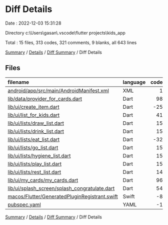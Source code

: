 # Diff Details

Date : 2022-12-03 15:31:28

Directory c:\\Users\\gasan\\.vscode\\flutter projects\\kids_app

Total : 15 files,  313 codes, 321 comments, 9 blanks, all 643 lines

[Summary](results.md) / [Details](details.md) / [Diff Summary](diff.md) / Diff Details

## Files
| filename | language | code | comment | blank | total |
| :--- | :--- | ---: | ---: | ---: | ---: |
| [android/app/src/main/AndroidManifest.xml](/android/app/src/main/AndroidManifest.xml) | XML | 1 | 0 | 0 | 1 |
| [lib/data/provider_for_cards.dart](/lib/data/provider_for_cards.dart) | Dart | 98 | -283 | -23 | -208 |
| [lib/ui/create_item.dart](/lib/ui/create_item.dart) | Dart | -25 | 7 | -5 | -23 |
| [lib/ui/list_for_kids.dart](/lib/ui/list_for_kids.dart) | Dart | 41 | 151 | 10 | 202 |
| [lib/ui/lists/draw_list.dart](/lib/ui/lists/draw_list.dart) | Dart | 15 | 47 | 1 | 63 |
| [lib/ui/lists/drink_list.dart](/lib/ui/lists/drink_list.dart) | Dart | 15 | 47 | 1 | 63 |
| [lib/ui/lists/eat_list.dart](/lib/ui/lists/eat_list.dart) | Dart | -32 | 30 | 0 | -2 |
| [lib/ui/lists/go_list.dart](/lib/ui/lists/go_list.dart) | Dart | 15 | 47 | 1 | 63 |
| [lib/ui/lists/hygiene_list.dart](/lib/ui/lists/hygiene_list.dart) | Dart | 15 | 47 | 2 | 64 |
| [lib/ui/lists/play_list.dart](/lib/ui/lists/play_list.dart) | Dart | 15 | 64 | 2 | 81 |
| [lib/ui/lists/rest_list.dart](/lib/ui/lists/rest_list.dart) | Dart | 14 | 47 | 1 | 62 |
| [lib/ui/my_cards/my_cards.dart](/lib/ui/my_cards/my_cards.dart) | Dart | 96 | 90 | 4 | 190 |
| [lib/ui/splash_screen/splash_congratulate.dart](/lib/ui/splash_screen/splash_congratulate.dart) | Dart | 54 | 35 | 14 | 103 |
| [macos/Flutter/GeneratedPluginRegistrant.swift](/macos/Flutter/GeneratedPluginRegistrant.swift) | Swift | -8 | 0 | 0 | -8 |
| [pubspec.yaml](/pubspec.yaml) | YAML | -1 | -8 | 1 | -8 |

[Summary](results.md) / [Details](details.md) / [Diff Summary](diff.md) / Diff Details